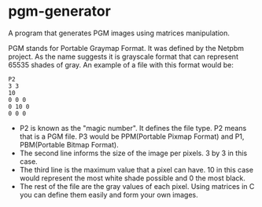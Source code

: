 # pgm-generator
A program that generates PGM images using matrices manipulation.

PGM stands for Portable Graymap Format. It was defined by the Netpbm project. As the name suggests it is grayscale format that can represent 65535 shades of gray. An example of a file with this format would be:
```
P2 
3 3 
10 
0 0 0 
0 10 0 
0 0 0 
```
* P2 is known as the "magic number". It defines the file type. P2 means that is a PGM file. P3 would be PPM(Portable Pixmap Format) and P1, PBM(Portable Bitmap Format).
* The second line informs the size of the image per pixels. 3 by 3 in this case.
* The third line is the maximum value that a pixel can have. 10 in this case would represent the most white shade possible and 0 the most black.
* The rest of the file are the gray values of each pixel. Using matrices in C you can define them easily and form your own images.
